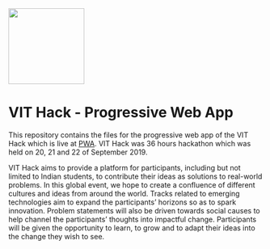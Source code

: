 <img src="https://hackv.netlify.com/asset/images/logo.png" height="150px" >

# VIT Hack - Progressive Web App

This repository contains the files for the progressive web app of the VIT Hack which is live at [PWA](https://vithackpwa.netlify.com/). VIT Hack was 36 hours hackathon which was held on 20, 21 and 22 of September 2019.

VIT Hack aims to provide a platform for participants, including but not limited to Indian students, to contribute their ideas as solutions to real-world problems. In this global event, we hope to create a confluence of different cultures and ideas from around the world. Tracks related to emerging technologies aim to expand the participants’ horizons so as to spark innovation. Problem statements will also be driven towards social causes to help channel the participants’ thoughts into impactful change. Participants will be given the opportunity to learn, to grow and to adapt their ideas into the change they wish to see.
